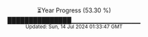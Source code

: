 <p align="center">
⏳Year Progress (53.30 %) <br>
███████████████▁▁▁▁▁▁▁▁▁▁▁▁▁▁▁ <br>
<sub>Updated: Sun, 14 Jul 2024 01:33:47 GMT</sub>
</p>

